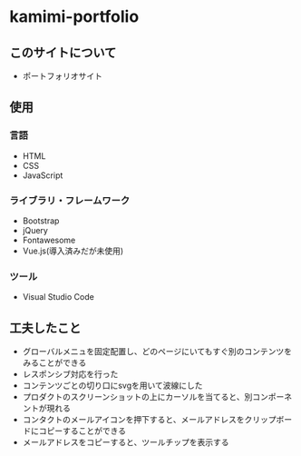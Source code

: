 # kamimi-portfolio

## このサイトについて
* ポートフォリオサイト

## 使用
### 言語
* HTML
* CSS
* JavaScript

### ライブラリ・フレームワーク
* Bootstrap
* jQuery
* Fontawesome
* Vue.js(導入済みだが未使用)

### ツール
* Visual Studio Code

## 工夫したこと
* グローバルメニュを固定配置し、どのページにいてもすぐ別のコンテンツをみることができる
* レスポンシブ対応を行った
* コンテンツごとの切り口にsvgを用いて波線にした
* プロダクトのスクリーンショットの上にカーソルを当てると、別コンポーネントが現れる
* コンタクトのメールアイコンを押下すると、メールアドレスをクリップボードにコピーすることができる
* メールアドレスをコピーすると、ツールチップを表示する